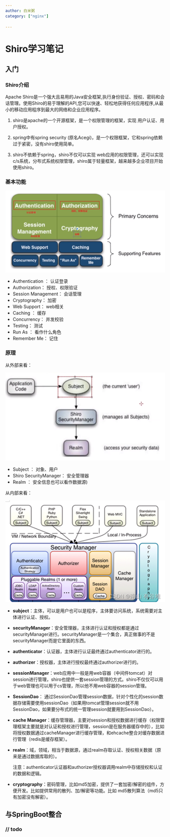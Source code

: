 ```yaml
---
author: 白米粥
category: ["nginx"]

---
```


<!-- more -->

# Shiro学习笔记

## 入门

### Shiro介绍

Apache Shiro是一个强大且易用的Java安全框架,执行身份验证、授权、密码和会话管理。使用Shiro的易于理解的API,您可以快速、轻松地获得任何应用程序,从最小的移动应用程序到最大的网络和企业应用程序。

1. shiro是apache的一个开源框架，是一个权限管理的框架，实现 用户认证、用户授权。

2. spring中有spring security (原名Acegi)，是一个权限框架，它和spring依赖过于紧密，没有shiro使用简单。

3.  shiro不依赖于spring，shiro不仅可以实现 web应用的权限管理，还可以实现c/s系统，分布式系统权限管理，shiro属于轻量框架，越来越多企业项目开始使用shiro。


### 基本功能

![基本功能](./assets/image-20230412203505966.png)

- Authentication ： 认证登录
- Authorization： 授权、权限验证
- Session Management： 会话管理
- Cryptography： 加密
- Web Support： web相关
- Caching ： 缓存
- Concurrency： 并发校验
- Testing： 测试
- Run As ： 看作什么角色
- Remember Me： 记住

### 原理

从外部来看：

![原理图](./assets/image-20230412203743863.png)

- Subject ： 对象、用户
- Shiro SecurityManager： 安全管理器
- Realm ： 安全信息也可以看作数据源)

从内部来看：

![架构图](./assets/099e9d2055534c22b628553331cbac58.png)

- **subject**：主体，可以是用户也可以是程序，主体要访问系统，系统需要对主体进行认证、授权。

- **securityManager**：安全管理器，主体进行认证和授权都是通过securityManager进行。securityManager是一个集合，真正做事的不是securityManager而是它里面的东西。

- **authenticator**：认证器，主体进行认证最终通过authenticator进行的。

- **authorizer**：授权器，主体进行授权最终通过authorizer进行的。

- **sessionManager**：web应用中一般是用web容器（中间件tomcat）对session进行管理，shiro也提供一套session管理的方式。shiro不仅仅可以用于web管理也可以用于cs管理，所以他不用web容器的session管理。

- **SessionDao**：  通过SessionDao管理session数据，针对个性化的session数据存储需要使用sessionDao（如果用tomcat管理session就不用SessionDao，如果要分布式的统一管理session就要用到SessionDao）。

- **cache Manager**：缓存管理器，主要对session和授权数据进行缓存（权限管理框架主要就是对认证和授权进行管理，session是在服务器缓存中的），比如将授权数据通过cacheManager进行缓存管理，和ehcache整合对缓存数据进行管理（redis是缓存框架）。

- **realm**：域，领域，相当于数据源，通过realm存取认证、授权相关数据（原来是通过数据库取的）。

  注意：authenticator认证器和authorizer授权器调用realm中存储授权和认证的数据和逻辑。

- **cryptography**：密码管理，比如md5加密，提供了一套加密/解密的组件，方便开发。比如提供常用的散列、加/解密等功能。比如 md5散列算法（md5只有加密没有解密）。



## 与SpringBoot整合

### // todo